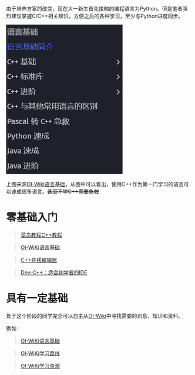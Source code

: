 由于培养方案的改变，现在大一新生首先接触的编程语言为Python。但是笔者强烈建议掌握C/C++相关知识，方便之后的各种学习，至少与Python进度同步。

![alt text](/Image/image.png)

上图来源[OI-Wiki语言基础](https://oi-wiki.org/lang/)，从图中可以看出，使用C++作为第一门学习的语言可以速成很多语言。~~甚至不学C++需要急救~~

# 零基础入门
> [菜鸟教程C++教程](https://www.runoob.com/cplusplus/cpp-tutorial.html)

> [OI-WiKi语言基础](https://oi-wiki.org/lang/)

> [C++在线编辑器](https://www.runoob.com/try/runcode.php?filename=helloworld&type=cpp)

> [Dev-C++：适合初学者的IDE](https://sourceforge.net/projects/orwelldevcpp/)

# 具有一定基础
处于这个阶段的同学完全可以自主从[OI-Wiki](https://oi-wiki.org/)中寻找需要的讯息、知识和资料。

例如：

> [OI-WiKi语言基础](https://oi-wiki.org/lang/)

> [OI-WiKi学习路线](https://oi-wiki.org/contest/roadmap/)

> [OI-WiKi学习资源](https://oi-wiki.org/contest/resources/)